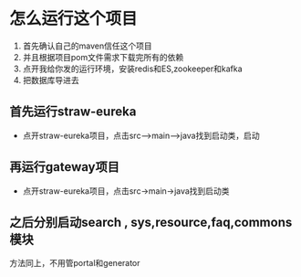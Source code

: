 # 怎么运行这个项目

1. 首先确认自己的maven信任这个项目
2. 并且根据项目pom文件需求下载完所有的依赖
3. 点开我给你发的运行环境，安装redis和ES,zookeeper和kafka
4. 把数据库导进去

## 首先运行straw-eureka

- 点开straw-eureka项目，点击src-->main-->java找到启动类，启动

## 再运行gateway项目

- 点开straw-eureka项目，点击src->main->java找到启动类

## 之后分别启动search , sys,resource,faq,commons模块

方法同上，不用管portal和generator